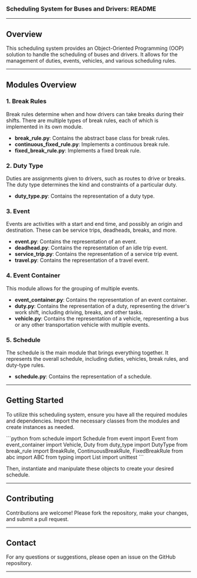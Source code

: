 ### Scheduling System for Buses and Drivers: README

---

## Overview
This scheduling system provides an Object-Oriented Programming (OOP) solution to handle the scheduling of buses and drivers. It allows for the management of duties, events, vehicles, and various scheduling rules.

---

## Modules Overview

### 1. Break Rules
Break rules determine when and how drivers can take breaks during their shifts. There are multiple types of break rules, each of which is implemented in its own module.

- **break_rule.py**: Contains the abstract base class for break rules.
- **continuous_fixed_rule.py**: Implements a continuous break rule.
- **fixed_break_rule.py**: Implements a fixed break rule.

### 2. Duty Type
Duties are assignments given to drivers, such as routes to drive or breaks. The duty type determines the kind and constraints of a particular duty.

- **duty_type.py**: Contains the representation of a duty type.

### 3. Event
Events are activities with a start and end time, and possibly an origin and destination. These can be service trips, deadheads, breaks, and more.

- **event.py**: Contains the representation of an event.
- **deadhead.py**: Contains the representation of an idle trip event.
- **service_trip.py**: Contains the representation of a service trip event.
- **travel.py**: Contains the representation of a travel event.

### 4. Event Container
This module allows for the grouping of multiple events.

- **event_container.py**: Contains the representation of an event container.
- **duty.py**: Contains the representation of a duty, representing the driver's work shift, including driving, breaks, and other tasks.
- **vehicle.py**: Contains the representation of a vehicle, representing a bus or any other transportation vehicle with multiple events.

### 5. Schedule
The schedule is the main module that brings everything together. It represents the overall schedule, including duties, vehicles, break rules, and duty-type rules.

- **schedule.py**: Contains the representation of a schedule.

---

## Getting Started
To utilize this scheduling system, ensure you have all the required modules and dependencies. Import the necessary classes from the modules and create instances as needed.

\```python
from schedule import Schedule
from event import Event
from event_container import Vehicle, Duty
from duty_type import DutyType
from break_rule import BreakRule, ContinuousBreakRule, FixedBreakRule
from abc import ABC
from typing import List
import unittest
\```

Then, instantiate and manipulate these objects to create your desired schedule.

---

## Contributing
Contributions are welcome! Please fork the repository, make your changes, and submit a pull request.

---

## Contact
For any questions or suggestions, please open an issue on the GitHub repository.

---
